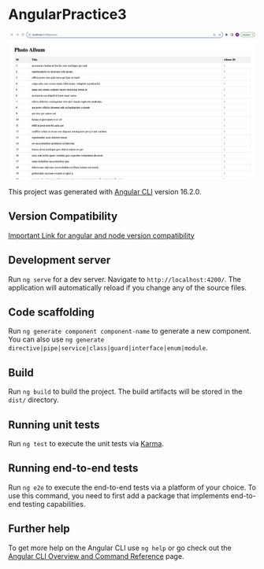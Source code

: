 # AngularPractice3
![alt text](https://github.com/ManthanK-24/Angular_Services/blob/main/angulartask-3.png?raw=true)


This project was generated with [Angular CLI](https://github.com/angular/angular-cli) version 16.2.0.

## Version Compatibility
[Important Link for angular and node version compatibility](https://medium.com/linkit-intecs/how-to-update-node-js-and-npm-42b8bf3cabe6)

## Development server

Run `ng serve` for a dev server. Navigate to `http://localhost:4200/`. The application will automatically reload if you change any of the source files.

## Code scaffolding

Run `ng generate component component-name` to generate a new component. You can also use `ng generate directive|pipe|service|class|guard|interface|enum|module`.

## Build

Run `ng build` to build the project. The build artifacts will be stored in the `dist/` directory.

## Running unit tests

Run `ng test` to execute the unit tests via [Karma](https://karma-runner.github.io).

## Running end-to-end tests

Run `ng e2e` to execute the end-to-end tests via a platform of your choice. To use this command, you need to first add a package that implements end-to-end testing capabilities.

## Further help

To get more help on the Angular CLI use `ng help` or go check out the [Angular CLI Overview and Command Reference](https://angular.io/cli) page.
